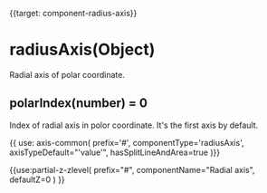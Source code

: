 
{{target: component-radius-axis}}

# radiusAxis(Object)

Radial axis of polar coordinate.

## polarIndex(number) = 0

Index of radial axis in polor coordinate. It's the first axis by default.

{{ use: axis-common(
    prefix='#',
    componentType='radiusAxis',
    axisTypeDefault="'value'",
    hasSplitLineAndArea=true
)}}


{{use:partial-z-zlevel(
    prefix="#",
    componentName="Radial axis",
    defaultZ=0
) }}

